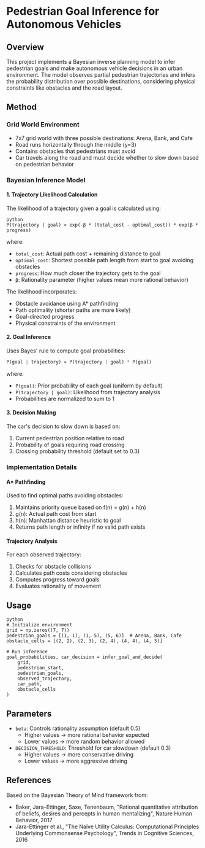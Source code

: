 # Pedestrian Goal Inference for Autonomous Vehicles

## Overview
This project implements a Bayesian inverse planning model to infer pedestrian goals and make autonomous vehicle decisions in an urban environment. The model observes partial pedestrian trajectories and infers the probability distribution over possible destinations, considering physical constraints like obstacles and the road layout.

## Method

### Grid World Environment
- 7x7 grid world with three possible destinations: Arena, Bank, and Cafe
- Road runs horizontally through the middle (y=3)
- Contains obstacles that pedestrians must avoid
- Car travels along the road and must decide whether to slow down based on pedestrian behavior

### Bayesian Inference Model

#### 1. Trajectory Likelihood Calculation
The likelihood of a trajectory given a goal is calculated using:

```
python
P(trajectory | goal) ∝ exp(-β * (total_cost - optimal_cost)) * exp(β * progress)
```

where:
- `total_cost`: Actual path cost + remaining distance to goal
- `optimal_cost`: Shortest possible path length from start to goal avoiding obstacles
- `progress`: How much closer the trajectory gets to the goal
- `β`: Rationality parameter (higher values mean more rational behavior)

The likelihood incorporates:
- Obstacle avoidance using A* pathfinding
- Path optimality (shorter paths are more likely)
- Goal-directed progress
- Physical constraints of the environment

#### 2. Goal Inference
Uses Bayes' rule to compute goal probabilities:

```python
P(goal | trajectory) ∝ P(trajectory | goal) * P(goal)
```

where:
- `P(goal)`: Prior probability of each goal (uniform by default)
- `P(trajectory | goal)`: Likelihood from trajectory analysis
- Probabilities are normalized to sum to 1

#### 3. Decision Making
The car's decision to slow down is based on:
1. Current pedestrian position relative to road
2. Probability of goals requiring road crossing
3. Crossing probability threshold (default set to 0.3)

### Implementation Details

#### A* Pathfinding
Used to find optimal paths avoiding obstacles:
1. Maintains priority queue based on f(n) = g(n) + h(n)
2. g(n): Actual path cost from start
3. h(n): Manhattan distance heuristic to goal
4. Returns path length or infinity if no valid path exists

#### Trajectory Analysis
For each observed trajectory:
1. Checks for obstacle collisions
2. Calculates path costs considering obstacles
3. Computes progress toward goals
4. Evaluates rationality of movement

## Usage

```
python
# Initialize environment
grid = np.zeros((7, 7))
pedestrian_goals = [(1, 1), (1, 5), (5, 6)]  # Arena, Bank, Cafe
obstacle_cells = [(2, 2), (2, 3), (2, 4), (4, 4), (4, 5)]

# Run inference
goal_probabilities, car_decision = infer_goal_and_decide(
    grid, 
    pedestrian_start,
    pedestrian_goals,
    observed_trajectory,
    car_path,
    obstacle_cells
)
```

## Parameters

- `beta`: Controls rationality assumption (default 0.5)
  - Higher values → more rational behavior expected
  - Lower values → more random behavior allowed
- `DECISION_THRESHOLD`: Threshold for car slowdown (default 0.3)
  - Higher values → more conservative driving
  - Lower values → more aggressive driving

## References

Based on the Bayesian Theory of Mind framework from:
- Baker, Jara-Ettinger, Saxe, Tenenbaum, "Rational quantitative attribution of beliefs, desires and percepts in human mentalizing", Nature Human Behavior, 2017
- Jara-Ettinger et al., "The Naïve Utility Calculus: Computational Principles Underlying Commonsense Psychology", Trends in Cognitive Sciences, 2016
